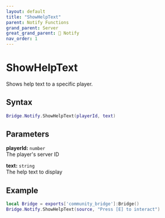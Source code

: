 ```yaml
---
layout: default
title: "ShowHelpText"
parent: Notify Functions
grand_parent: Server
great_grand_parent: 🔔 Notify
nav_order: 1
---
```


# ShowHelpText
Shows help text to a specific player.

## Syntax

```lua
Bridge.Notify.ShowHelpText(playerId, text)
```

## Parameters

**playerId:** `number`  
The player's server ID

**text:** `string`  
The help text to display

## Example

```lua
local Bridge = exports['community_bridge']:Bridge()
Bridge.Notify.ShowHelpText(source, "Press [E] to interact")
```